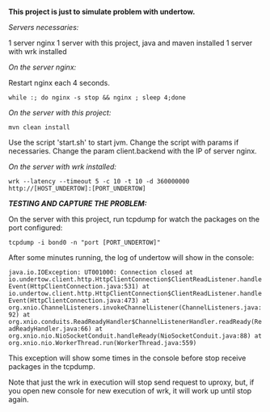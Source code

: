**This project is just to simulate problem with undertow.**

_Servers necessaries:_

1 server nginx
1 server with this project, java and maven installed
1 server with wrk installed

_On the server nginx:_

Restart nginx each 4 seconds.

`while :; do nginx -s stop && nginx ; sleep 4;done`

_On the server with this project:_

`mvn clean install`

Use the script 'start.sh' to start jvm. Change the script with params if necessaries. 
Change the param client.backend with the IP of server nginx.

_On the server with wrk installed:_

`wrk --latency --timeout 5 -c 10 -t 10 -d 360000000 http://[HOST_UNDERTOW]:[PORT_UNDERTOW]`

**_TESTING AND CAPTURE THE PROBLEM:_**

On the server with this project, run tcpdump for watch the packages on the port configured:

`tcpdump -i bond0 -n "port [PORT_UNDERTOW]"`

After some minutes running, the log of undertow will show in the console:

`java.io.IOException: UT001000: Connection closed
       	at io.undertow.client.http.HttpClientConnection$ClientReadListener.handleEvent(HttpClientConnection.java:531)
       	at io.undertow.client.http.HttpClientConnection$ClientReadListener.handleEvent(HttpClientConnection.java:473)
       	at org.xnio.ChannelListeners.invokeChannelListener(ChannelListeners.java:92)
       	at org.xnio.conduits.ReadReadyHandler$ChannelListenerHandler.readReady(ReadReadyHandler.java:66)
       	at org.xnio.nio.NioSocketConduit.handleReady(NioSocketConduit.java:88)
       	at org.xnio.nio.WorkerThread.run(WorkerThread.java:559)
`

This exception will show some times in the console before stop receive packages in the tcpdump.

Note that just the wrk in execution will stop send request to uproxy, but, if you open new console for new execution of wrk, it will work up until stop again.
